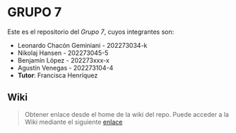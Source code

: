 # GRUPO 7

Este es el repositorio del *Grupo 7*, cuyos integrantes son:
* Leonardo Chacón Geminiani - 202273034-k
* Nikolaj Hansen - 202273045-5
* Benjamín López - 202273xxx-x
* Agustín Venegas - 202273104-4
* **Tutor**: Francisca Henríquez

## Wiki
> Obtener enlace desde el home de la wiki del repo.
Puede acceder a la Wiki mediante el siguiente [enlace](https://gitlab.inf.utfsm.cl/)
